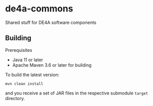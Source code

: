 # de4a-commons

Shared stuff for DE4A software components

## Building

Prerequisites
* Java 11 or later
* Apache Maven 3.6 or later for building

To build the latest version:

```shell
mvn clean install
```

and you receive a set of JAR files in the respective submodule `target` directory.

